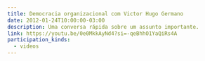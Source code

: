 ```yaml
---
title: Democracia organizacional com Victor Hugo Germano
date: 2012-01-24T10:00:00-03:00
description: Uma conversa rápida sobre um assunto importante.
link: https://youtu.be/0e0MkkAyNd4?si=-qeBhhO1YaQiRs4A
participation_kinds:
  - videos
---
```

